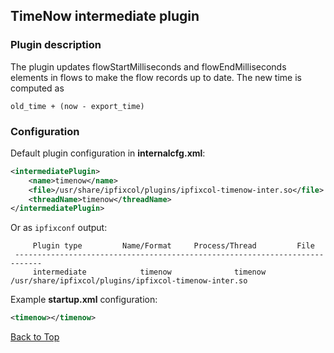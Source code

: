 ## <a name="top"></a>TimeNow intermediate plugin
### Plugin description

The plugin updates flowStartMilliseconds and flowEndMilliseconds elements in flows
to make the flow records up to date. The new time is computed as
```
old_time + (now - export_time)
```

### Configuration

Default plugin configuration in **internalcfg.xml**:

```xml
<intermediatePlugin>
    <name>timenow</name>
    <file>/usr/share/ipfixcol/plugins/ipfixcol-timenow-inter.so</file>
    <threadName>timenow</threadName>
</intermediatePlugin>
```

Or as `ipfixconf` output:
  
```
     Plugin type         Name/Format     Process/Thread         File        
 ----------------------------------------------------------------------------
	 intermediate            timenow              timenow           /usr/share/ipfixcol/plugins/ipfixcol-timenow-inter.so
```

Example **startup.xml** configuration:

```xml
<timenow></timenow>
```

[Back to Top](#top)
